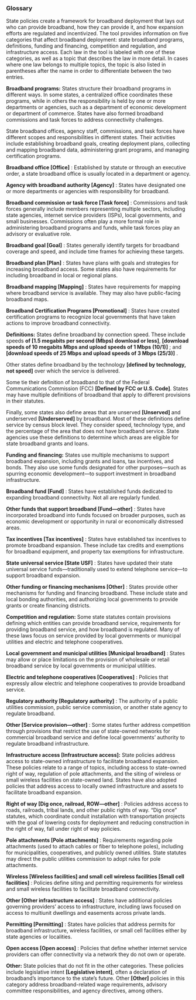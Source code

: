 ### Glossary

State policies create a framework for broadband deployment that lays out who can provide broadband, how they can provide it, and how expansion efforts are regulated and incentivized. The tool provides information on five categories that affect broadband deployment: state broadband programs, definitions, funding and financing, competition and regulation, and infrastructure access. Each law in the tool is labeled with one of these categories, as well as a topic that describes the law in more detail. In cases where one law belongs to multiple topics, the topic is also listed in parentheses after the name in order to differentiate between the two entries.

**Broadband programs:** States structure their broadband programs in different ways. In some states, a centralized office coordinates these programs, while in others the responsibility is held by one or more departments or agencies, such as a department of economic development or department of commerce. States have also formed broadband commissions and task forces to address connectivity challenges.

State broadband offices, agency staff, commissions, and task forces have different scopes and responsibilities in different states. Their activities include establishing broadband goals, creating deployment plans, collecting and mapping broadband data, administering grant programs, and managing certification programs.

**Broadband office [Office]** : Established by statute or through an executive order, a state broadband office is usually located in a department or agency.

**Agency with broadband authority [Agency]** : States have designated one or more departments or agencies with responsibility for broadband.

**Broadband commission or task force [Task force]** : Commissions and task forces generally include members representing multiple sectors, including state agencies, internet service providers (ISPs), local governments, and small businesses. Commissions often play a more formal role in administering broadband programs and funds, while task forces play an advisory or evaluative role.

**Broadband goal [Goal]** : States generally identify targets for broadband coverage and speed, and include time frames for achieving these targets.

**Broadband plan [Plan]** : States have plans with goals and strategies for increasing broadband access. Some states also have requirements for including broadband in local or regional plans.

**Broadband mapping [Mapping]** : States have requirements for mapping where broadband service is available. They may also have public-facing broadband maps.

**Broadband Certification Programs [Promotional]** : States have created certification programs to recognize local governments that have taken actions to improve broadband connectivity.

**Definitions:** States define broadband by connection speed. These include speeds **of [1.5 megabits per second (Mbps) download or less]**, **[download speeds of 10 megabits Mbps and upload speeds of 1 Mbps (10/1)]** ; and **[download speeds of 25 Mbps and upload speeds of 3 Mbps (25/3)]** .

Other states define broadband by the technology **[defined by technology, not speed]** over which the service is delivered.

Some tie their definition of broadband to that of the Federal Communications Commission (FCC) **[Defined by FCC or U.S. Code]**. States may have multiple definitions of broadband that apply to different provisions in their statutes.

Finally, some states also define areas that are unserved **[Unserved]** and underserved **[Underserved]** by broadband. Most of these definitions define service by census block level. They consider speed, technology type, and the percentage of the area that does not have broadband service. State agencies use these definitions to determine which areas are eligible for state broadband grants and loans.

**Funding and financing:** States use multiple mechanisms to support broadband expansion, including grants and loans, tax incentives, and bonds. They also use some funds designated for other purposes—such as spurring economic development—to support investment in broadband infrastructure.

**Broadband fund [Fund]** : States have established funds dedicated to expanding broadband connectivity. Not all are regularly funded.

**Other funds that support broadband [Fund—other]** : States have incorporated broadband into funds focused on broader purposes, such as economic development or opportunity in rural or economically distressed areas.

**Tax incentives [Tax incentives]** : States have established tax incentives to promote broadband expansion. These include tax credits and exemptions for broadband equipment, and property tax exemptions for infrastructure.

**State universal service [State USF]** : States have updated their state universal service funds—traditionally used to extend telephone service—to support broadband expansion.

**Other funding or financing mechanisms [Other]** : States provide other mechanisms for funding and financing broadband. These include state and local bonding authorities, and authorizing local governments to provide grants or create financing districts.

**Competition and regulation:** Some state statutes contain provisions defining which entities can provide broadband service, requirements for providing broadband service, and how broadband is regulated. Many of these laws focus on service provided by local governments or municipal utilities and electric and telephone cooperatives.

**Local government and municipal utilities [Municipal broadband]** : States may allow or place limitations on the provision of wholesale or retail broadband service by local governments or municipal utilities.

**Electric and telephone cooperatives [Cooperatives]** : Policies that expressly allow electric and telephone cooperatives to provide broadband service.

**Regulatory authority [Regulatory authority]** : The authority of a public utilities commission, public service commission, or another state agency to regulate broadband.

**Other [Service provision—other]** : Some states further address competition through provisions that restrict the use of state-owned networks for commercial broadband service and define local governments’ authority to regulate broadband infrastructure.

**Infrastructure access [Infrastructure access]:** State policies address access to state-owned infrastructure to facilitate broadband expansion. These policies relate to a range of topics, including access to state-owned right of way, regulation of pole attachments, and the siting of wireless or small wireless facilities on state-owned land. States have also adopted policies that address access to locally owned infrastructure and assets to facilitate broadband expansion.

**Right of way [Dig once, railroad, ROW—other]** : Policies address access to roads, railroads, tribal lands, and other public rights of way. “Dig once” statutes, which coordinate conduit installation with transportation projects with the goal of lowering costs for deployment and reducing construction in the right of way, fall under right of way policies.

**Pole attachments [Pole attachments]** : Requirements regarding pole attachments (used to attach cables or fiber to telephone poles), including for municipalities, cooperatives, and publicly owned utilities. State statutes may direct the public utilities commission to adopt rules for pole attachments.

**Wireless [Wireless facilities] and small cell wireless facilities [Small cell facilities]** : Policies define siting and permitting requirements for wireless and small wireless facilities to facilitate broadband connectivity.

**Other [Other infrastructure access]** : States have additional policies governing providers’ access to infrastructure, including laws focused on access to multiunit dwellings and easements across private lands.

**Permitting [Permitting]** : States have policies that address permits for broadband infrastructure, wireless facilities, or small cell facilities either by state agencies or localities.

**Open access [Open access]** : Policies that define whether internet service providers can offer connectivity via a network they do not own or operate.

**Other:** State policies that do not fit in the other categories. These policies include legislative intent **[Legislative intent]**, often a declaration of broadband’s importance to the state’s future. Other **[Other]** policies in this category address broadband-related wage requirements, advisory committee responsibilities, and agency directives, among others.